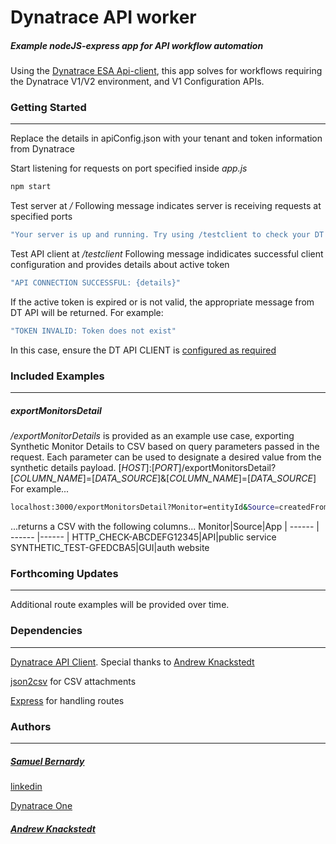 # Dynatrace API worker

##### _Example nodeJS-express app for API workflow automation_

Using the [Dynatrace ESA Api-client](https://www.npmjs.com/package/@dt-esa/dynatrace-api-client), this app solves for workflows requiring the Dynatrace V1/V2 environment, and V1 Configuration APIs.

### Getting Started

---

Replace the details in apiConfig.json with your tenant and token information from Dynatrace

Start listening for requests on port specified inside _app.js_

```sh
npm start
```

Test server at _/_
Following message indicates server is receiving requests at specified ports

```sh
"Your server is up and running. Try using /testclient to check your DT REST API client connection"
```

Test API client at _/testclient_
Following message indidicates successful client configuration and provides details about active token

```sh
"API CONNECTION SUCCESSFUL: {details}"
```

If the active token is expired or is not valid, the appropriate message from DT API will be returned. For example:

```sh
"TOKEN INVALID: Token does not exist"
```

In this case, ensure the DT API CLIENT is [configured as required](https://github.com/Dynatrace-ESA/dynatrace-api-client#readme)

### Included Examples

---

##### exportMonitorsDetail

_/exportMonitorDetails_ is provided as an example use case, exporting Synthetic Monitor Details to CSV based on query parameters passed in the request. Each parameter can be used to designate a desired value from the synthetic details payload.
[_HOST_]:[_PORT_]/exportMonitorsDetail?[_COLUMN\_NAME_]=[_DATA\_SOURCE_]&[_COLUMN\_NAME_]=[_DATA\_SOURCE_]
For example...

```sh
localhost:3000/exportMonitorsDetail?Monitor=entityId&Source=createdFrom&App=tags.appName
```

...returns a CSV with the following columns...
Monitor|Source|App
| ------ | ------ |------ |
HTTP_CHECK-ABCDEFG12345|API|public service
SYNTHETIC_TEST-GFEDCBA5|GUI|auth website

### Forthcoming Updates

---

Additional route examples will be provided over time.

### Dependencies

---

[Dynatrace API Client](https://www.npmjs.com/package/@dt-esa/dynatrace-api-client). Special thanks to [Andrew Knackstedt](https://github.com/knackstedt)

[json2csv](https://www.npmjs.com/package/json2csv) for CSV attachments

[Express](http://expressjs.com/) for handling routes

### Authors

---

##### [Samuel Bernardy](https://github.com/samuelbernardy)

[linkedin](https://www.linkedin.com/in/samuelbernardy/)

[Dynatrace One](https://www.dynatrace.com/services-support/dynatrace-one/)

##### [Andrew Knackstedt](https://github.com/knackstedt)
